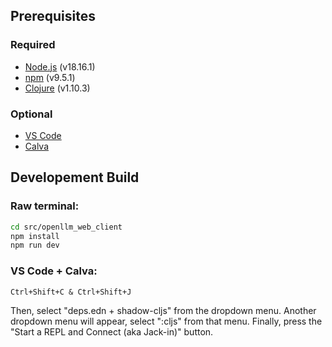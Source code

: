 ## Prerequisites
### Required
* [Node.js](https://nodejs.org/en/) (v18.16.1)
* [npm](https://www.npmjs.com/) (v9.5.1)
* [Clojure](https://clojure.org/guides/getting_started) (v1.10.3)

### Optional
* [VS Code](https://code.visualstudio.com/)
* [Calva](https://marketplace.visualstudio.com/items?itemName=betterthantomorrow.calva)

## Developement Build
### Raw terminal:
```bash
cd src/openllm_web_client
npm install
npm run dev
```

### VS Code + Calva:
```text
Ctrl+Shift+C & Ctrl+Shift+J
```
Then, select "deps.edn + shadow-cljs" from the dropdown menu. Another dropdown menu will appear, select ":cljs" from that menu. Finally, press the "Start a REPL and Connect (aka Jack-in)" button.
